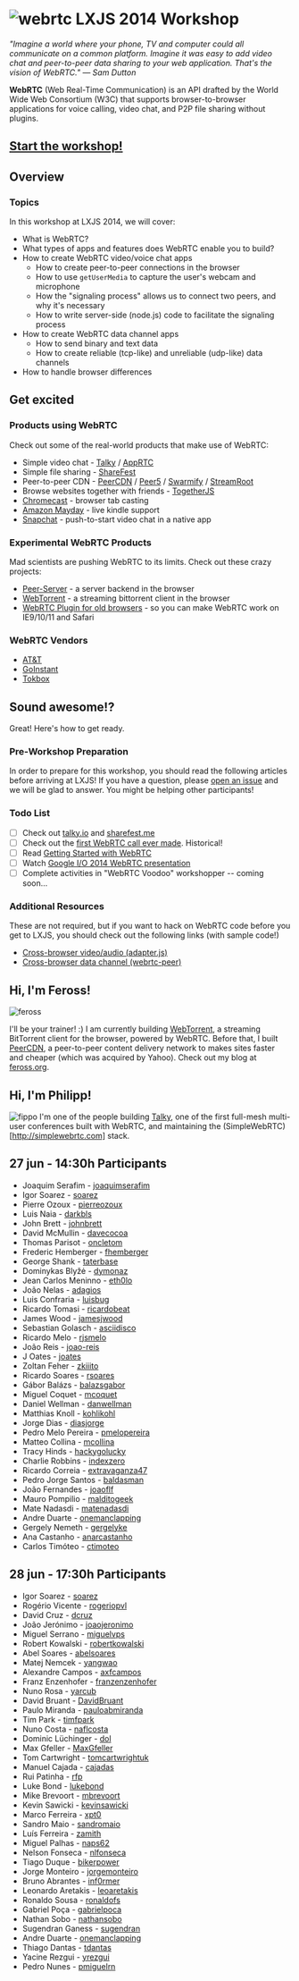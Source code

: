 # ![webrtc](http://www.webrtc.org/_/rsrc/1318870658554/config/customLogo.gif?revision=8) LXJS 2014 Workshop

*"Imagine a world where your phone, TV and computer could all communicate on a common platform. Imagine it was easy to add video chat and peer-to-peer data sharing to your web application. That's the vision of WebRTC." — Sam Dutton*

**WebRTC** (Web Real-Time Communication) is an API drafted by the World Wide Web Consortium (W3C) that supports browser-to-browser applications for voice calling, video chat, and P2P file sharing without plugins.

## [Start the workshop!](WORKSHOP.md)

## Overview

### Topics

In this workshop at LXJS 2014, we will cover:

- What is WebRTC?
- What types of apps and features does WebRTC enable you to build?
- How to create WebRTC video/voice chat apps
  - How to create peer-to-peer connections in the browser
  - How to use `getUserMedia` to capture the user's webcam and microphone
  - How the "signaling process" allows us to connect two peers, and why it's necessary
  - How to write server-side (node.js) code to facilitate the signaling process
- How to create WebRTC data channel apps
  - How to send binary and text data
  - How to create reliable (tcp-like) and unreliable (udp-like) data channels
- How to handle browser differences

## Get excited

### Products using WebRTC

Check out some of the real-world products that make use of WebRTC:

- Simple video chat - [Talky](http://talky.io/) / [AppRTC](https://apprtc.appspot.com/)
- Simple file sharing - [ShareFest](http://sharefest.me)
- Peer-to-peer CDN - [PeerCDN](http://peercdn.com) / [Peer5](http://peer5.com) / [Swarmify](http://swarmify.com/) / [StreamRoot](http://www.streamroot.io/)
- Browse websites together with friends - [TogetherJS](https://togetherjs.com/)
- [Chromecast](http://www.webrtcworld.com/topics/from-the-experts/articles/347900-chromecast-webrtc.htm) - browser tab casting
- [Amazon Mayday](http://webrtchacks.com/mayday-trace/) - live kindle support
- [Snapchat](http://www.webrtcworld.com/topics/webrtc-world/articles/378013-wheelings-dealings-snapchat-acquires-webrtc-company-addlive.htm) - push-to-start video chat in a native app

### Experimental WebRTC Products

Mad scientists are pushing WebRTC to its limits. Check out these crazy projects:

- [Peer-Server](http://www.peer-server.com/) - a server backend in the browser
- [WebTorrent](http://webtorrent.io) - a streaming bittorrent client in the browser
- [WebRTC Plugin for old browsers](https://temasys.atlassian.net/wiki/display/TWPP/WebRTC+Plugins) - so you can make WebRTC work on IE9/10/11 and Safari

### WebRTC Vendors

- [AT&T](https://js.att.io/)
- [GoInstant](https://developers.goinstant.com/v1/widgets/audio_and_video/index.html)
- [Tokbox](http://tokbox.com/opentok/intro/)


## Sound awesome!?

Great! Here's how to get ready.

### Pre-Workshop Preparation

In order to prepare for this workshop, you should read the following articles before arriving at LXJS! If you have a question, please [open an issue](https://github.com/LXJS/training-webrtc/issues) and we will be glad to answer. You might be helping other participants!

### Todo List

- [ ] Check out [talky.io](https://talky.io/) and [sharefest.me](https://www.sharefest.me/)
- [ ] Check out the [first WebRTC call ever made](https://www.youtube.com/watch?v=MsAWR_rJ5n8). Historical!
- [ ] Read [Getting Started with WebRTC](http://www.html5rocks.com/en/tutorials/webrtc/basics/)
- [ ] Watch [Google I/O 2014 WebRTC presentation](https://www.youtube.com/watch?v=p2HzZkd2A40)
- [ ] Complete activities in "WebRTC Voodoo" workshopper -- coming soon...

### Additional Resources

These are not required, but if you want to hack on WebRTC code before you get to LXJS, you should check out the following links (with sample code!)

- [Cross-browser video/audio (adapter.js)](https://code.google.com/p/webrtc/source/browse/trunk/samples/js/base/adapter.js?r=3905)
- [Cross-browser data channel (webrtc-peer)](https://github.com/quartzjer/webrtc-peer/)

## Hi, I'm Feross!

![feross](https://avatars3.githubusercontent.com/u/121766?s=300)

I'll be your trainer! :) I am currently building [WebTorrent](http://webtorrent.io), a streaming BitTorrent client for the browser, powered by WebRTC. Before that, I built [PeerCDN](https://peercdn.com/), a peer-to-peer content delivery network to makes sites faster and cheaper (which was acquired by Yahoo). Check out my blog at [feross.org](http://feross.org).

## Hi, I'm Philipp!

![fippo](http://andyet.com/images/team/square/fippo.jpg)
I'm one of the people building [Talky](https://talky.io/), one of the first full-mesh multi-user conferences built with WebRTC, and maintaining the (SimpleWebRTC)[http://simplewebrtc.com] stack.

## 27 jun - 14:30h Participants

- Joaquim Serafim - [joaquimserafim](https://github.com/joaquimserafim)
- Igor Soarez - [soarez](https://github.com/soarez)
- Pierre Ozoux - [pierreozoux](https://github.com/pierreozoux)
- Luis Naia - [darkbls](https://github.com/darkbls)
- John Brett - [johnbrett](https://github.com/johnbrett)
- David McMullin - [davecocoa](https://github.com/davecocoa)
- Thomas Parisot - [oncletom](https://github.com/oncletom)
- Frederic Hemberger - [fhemberger](https://github.com/fhemberger)
- George Shank - [taterbase](https://github.com/taterbase)
- Dominykas Blyžė - [dymonaz](https://github.com/dymonaz)
- Jean Carlos Meninno - [eth0lo](https://github.com/eth0lo)
- João Nelas - [adagios](https://github.com/adagios)
- Luis Confraria - [luisbug](https://github.com/luisbug)
- Ricardo Tomasi - [ricardobeat](https://github.com/ricardobeat)
- James Wood - [jamesjwood](https://github.com/jamesjwood)
- Sebastian Golasch - [asciidisco](https://github.com/asciidisco)
- Ricardo Melo - [rjsmelo](https://github.com/rjsmelo)
- João Reis - [joao-reis](https://github.com/joao-reis)
- J Oates - [joates](https://github.com/joates)
- Zoltan Feher - [zkiiito](https://github.com/zkiiito)
- Ricardo Soares - [rsoares](https://github.com/rsoares)
- Gábor Balázs - [balazsgabor](https://github.com/balazsgabor)
- Miguel Coquet - [mcoquet](https://github.com/mcoquet)
- Daniel Wellman - [danwellman](https://github.com/danwellman)
- Matthias Knoll - [kohlikohl](https://github.com/kohlikohl)
- Jorge Dias - [diasjorge](https://github.com/diasjorge)
- Pedro Melo Pereira - [pmelopereira](https://github.com/pmelopereira)
- Matteo Collina - [mcollina](https://github.com/mcollina)
- Tracy Hinds - [hackygolucky](https://github.com/hackygolucky)
- Charlie Robbins - [indexzero](https://github.com/indexzero)
- Ricardo Correia - [extravaganza47](https://github.com/extravaganza47)
- Pedro Jorge Santos - [baldasman](https://github.com/baldasman)
- João Fernandes - [joaoflf](https://github.com/joaoflf)
- Mauro Pompilio - [malditogeek](https://github.com/malditogeek)
- Mate Nadasdi - [matenadasdi](https://github.com/matenadasdi)
- Andre Duarte - [onemanclapping](https://github.com/onemanclapping)
- Gergely Nemeth - [gergelyke](https://github.com/gergelyke)
- Ana Castanho - [anarcastanho](https://github.com/anarcastanho)
- Carlos Timóteo - [ctimoteo](https://github.com/ctimoteo)

## 28 jun - 17:30h Participants

- Igor Soarez - [soarez](https://github.com/soarez)
- Rogério Vicente - [rogeriopvl](https://github.com/rogeriopvl)
- David Cruz - [dcruz](https://github.com/dcruz)
- João Jerónimo - [joaojeronimo](https://github.com/joaojeronimo)
- Miguel Serrano - [miguelvps](https://github.com/miguelvps)
- Robert Kowalski - [robertkowalski](https://github.com/robertkowalski)
- Abel Soares - [abelsoares](https://github.com/abelsoares)
- Matej Nemcek - [yangwao](https://github.com/yangwao)
- Alexandre Campos - [axfcampos](https://github.com/axfcampos)
- Franz Enzenhofer - [franzenzenhofer](https://github.com/franzenzenhofer)
- Nuno Rosa - [yarcub](https://github.com/yarcub)
- David Bruant - [DavidBruant](https://github.com/DavidBruant)
- Paulo Miranda - [pauloabmiranda](https://github.com/pauloabmiranda)
- Tim Park - [timfpark](https://github.com/timfpark)
- Nuno Costa - [naflcosta](https://github.com/naflcosta)
- Dominic Lüchinger - [dol](https://github.com/dol)
- Max Gfeller - [MaxGfeller](https://github.com/MaxGfeller)
- Tom Cartwright - [tomcartwrightuk](https://github.com/tomcartwrightuk)
- Manuel Cajada - [cajadas](https://github.com/cajadas)
- Rui Patinha - [rfp](https://github.com/rfp)
- Luke Bond - [lukebond](https://github.com/lukebond)
- Mike Brevoort - [mbrevoort](https://github.com/mbrevoort)
- Kevin Sawicki - [kevinsawicki](https://github.com/kevinsawicki)
- Marco Ferreira - [xpt0](https://github.com/xpt0)
- Sandro Maio - [sandromaio](https://github.com/sandromaio)
- Luís Ferreira - [zamith](https://github.com/zamith)
- Miguel Palhas - [naps62](https://github.com/naps62)
- Nelson Fonseca - [nlfonseca](https://github.com/nlfonseca)
- Tiago Duque - [bikerpower](https://github.com/bikerpower)
- Jorge Monteiro - [jorgemonteiro](https://github.com/jorgemonteiro)
- Bruno Abrantes - [inf0rmer](https://github.com/inf0rmer)
- Leonardo Aretakis - [leoaretakis](https://github.com/leoaretakis)
- Ronaldo Sousa - [ronaldofs](https://github.com/ronaldofs)
- Gabriel Poça - [gabrielpoca](https://github.com/gabrielpoca)
- Nathan Sobo - [nathansobo](https://github.com/nathansobo)
- Sugendran Ganess - [sugendran](https://github.com/sugendran)
- Andre Duarte - [onemanclapping](https://github.com/onemanclapping)
- Thiago Dantas - [tdantas](https://github.com/tdantas)
- Yacine Rezgui - [yrezgui](https://github.com/yrezgui)
- Pedro Nunes - [pmiguelrn](https://github.com/pmiguelrn)
